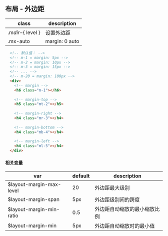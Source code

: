 ## 布局 - 外边距

 class                 | description
 --------------------- | -------------------------------------------
 .m${ dir }-${ level } | 设置外边距
 .mx-auto              | margin: 0 auto
 
```html
  <!-- 默认值： -->
  <!-- m-1 = margin: 5px -->
  <!-- m-2 = margin: 10px -->
  <!-- m-3 = margin: 15px -->
  <!-- ... -->
  <!-- m-20 = margin: 100px -->
  <div>
    <!-- margin -->
    <h6 class="m-1"></h6>
    
    <!-- margin-top -->
    <h5 class="mt-2"></h5>
    
    <!-- margin-right -->
    <h4 class="mr-3"></h4>
    
    <!-- margin-bottom -->
    <h4 class="mb-4"></h4>
    
    <!-- margin-left -->
    <h4 class="ml-5"></h4>
  </div>
```
 
#### 相关变量

 var                             | default | description
 ------------------------------- | ------- | --------------------------------
 $layout-margin-max-level        | 20      | 外边距最大级别
 $layout-margin-span             | 5px     | 外边距级别间的跨度
 $layout-margin-min-ratio        | 0.5     | 外边距自动缩放的最小缩放比例
 $layout-margin-min              | 5px     | 外边距自动缩放时的最小值
 